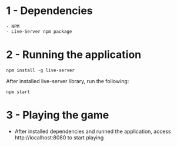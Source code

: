 # 1 - Dependencies
    - NPM
    - Live-Server npm package

# 2 - Running the application
```npm install -g live-server```

After installed live-server library, run the following: 

```npm start```

# 3 - Playing the game
- After installed dependencies and runned the application, access http://localhost:8080 to start playing